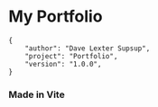 # My Portfolio

```
{
    "author": "Dave Lexter Supsup",
    "project": "Portfolio",
    "version": "1.0.0",
}
```

### Made in Vite